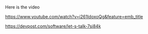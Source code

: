 Here is the video

https://www.youtube.com/watch?v=i261IdoxoQg&feature=emb_title


https://devpost.com/software/let-s-talk-7si84k

